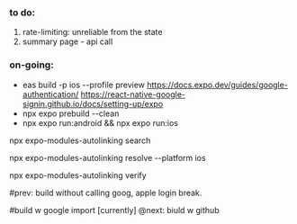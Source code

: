 ### to do:
1. rate-limiting: unreliable from the state 
2. summary page - api call 

### on-going:
- eas build -p ios --profile preview
https://docs.expo.dev/guides/google-authentication/
https://react-native-google-signin.github.io/docs/setting-up/expo
- npx expo prebuild --clean
- npx expo run:android && npx expo run:ios

npx expo-modules-autolinking search  

npx expo-modules-autolinking resolve --platform ios

npx expo-modules-autolinking verify 

#prev: build without calling goog, apple login break.

#build w google import [currently]
@next: biuld w github 



